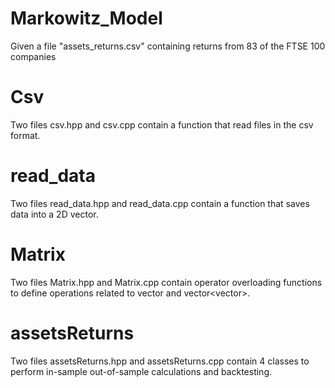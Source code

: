 # Markowitz_Model
Given a file "assets_returns.csv" containing returns from 83 of the FTSE 100 companies

# Csv
Two files csv.hpp and csv.cpp contain a function that read files in the csv format.

# read_data
Two files read_data.hpp and read_data.cpp contain a function that saves data into a 2D vector.

# Matrix
Two files Matrix.hpp and Matrix.cpp contain operator overloading functions to define operations related to vector<double> and vector<vector<double>>.

# assetsReturns
Two files assetsReturns.hpp and assetsReturns.cpp contain 4 classes to perform in-sample out-of-sample calculations and backtesting.
